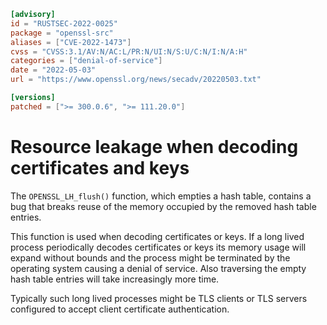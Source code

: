 ```toml
[advisory]
id = "RUSTSEC-2022-0025"
package = "openssl-src"
aliases = ["CVE-2022-1473"]
cvss = "CVSS:3.1/AV:N/AC:L/PR:N/UI:N/S:U/C:N/I:N/A:H"
categories = ["denial-of-service"]
date = "2022-05-03"
url = "https://www.openssl.org/news/secadv/20220503.txt"

[versions]
patched = [">= 300.0.6", ">= 111.20.0"]
```

# Resource leakage when decoding certificates and keys

The `OPENSSL_LH_flush()` function, which empties a hash table, contains
a bug that breaks reuse of the memory occupied by the removed hash
table entries.

This function is used when decoding certificates or keys. If a long lived
process periodically decodes certificates or keys its memory usage will
expand without bounds and the process might be terminated by the operating
system causing a denial of service. Also traversing the empty hash table
entries will take increasingly more time.

Typically such long lived processes might be TLS clients or TLS servers
configured to accept client certificate authentication.
